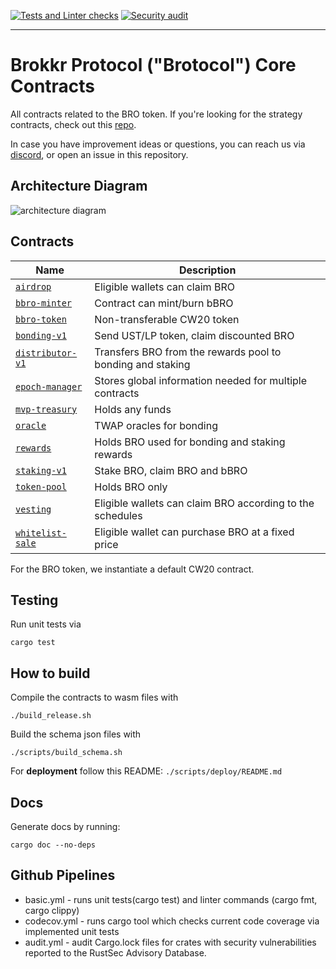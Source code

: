 [![Tests and Linter checks](https://github.com/block42-blockchain-company/brotocol-token-contracts/actions/workflows/basic.yml/badge.svg)](https://github.com/block42-blockchain-company/brotocol-token-contracts/actions/workflows/basic.yml)
[![Security audit](https://github.com/block42-blockchain-company/brotocol-token-contracts/actions/workflows/audit.yml/badge.svg)](https://github.com/block42-blockchain-company/brotocol-token-contracts/actions/workflows/audit.yml)

---

# Brokkr Protocol ("Brotocol") Core Contracts

All contracts related to the BRO token.
If you're looking for the strategy contracts, check out this [repo](https://github.com/block42-blockchain-company/brotocol-strategies).

In case you have improvement ideas or questions, you can reach us via [discord](https://discord.com/invite/CDNKYTDqTE),
or open an issue in this repository.

## Architecture Diagram

![architecture diagram](./assets/architecture.png "Architecture Diagram")

## Contracts

| Name                                                       | Description                                   |
| ---------------------------------------------------------- | --------------------------------------------- |
| [`airdrop`](contracts/airdrop)                             | Eligible wallets can claim BRO                |
| [`bbro-minter`](contracts/bbro-minter)                     | Contract can mint/burn bBRO                   |
| [`bbro-token`](contracts/bbro-token)                       | Non-transferable CW20 token                   |
| [`bonding-v1`](contracts/bonding-v1)                       | Send UST/LP token, claim discounted BRO       |
| [`distributor-v1`](contracts/distributor-v1)               | Transfers BRO from the rewards pool to bonding and staking |
| [`epoch-manager`](contracts/epoch-manager)                 | Stores global information needed for multiple contracts |
| [`mvp-treasury`](contracts/mvp-treasury)                   | Holds any funds                               |
| [`oracle`](contracts/oracle)                               | TWAP oracles for bonding                      |
| [`rewards`](contracts/rewards)                             | Holds BRO used for bonding and staking rewards|
| [`staking-v1`](contracts/staking-v1)                       | Stake BRO, claim BRO and bBRO                 |
| [`token-pool`](contracts/token-pool)                       | Holds BRO only                                |
| [`vesting`](contracts/vesting)                             | Eligible wallets can claim BRO according to the schedules |
| [`whitelist-sale`](contracts/whitelist-sale)               | Eligible wallet can purchase BRO at a fixed price |

For the BRO token, we instantiate a default CW20 contract.


## Testing

Run unit tests via 
```
cargo test
```

## How to build
Compile the contracts to wasm files with
```
./build_release.sh
```

Build the schema json files with
```
./scripts/build_schema.sh
```

For **deployment** follow this README: `./scripts/deploy/README.md`


## Docs
Generate docs by running:

```cargo doc --no-deps```

## Github Pipelines
- basic.yml - runs unit tests(cargo test) and linter commands (cargo fmt, cargo clippy)
- codecov.yml - runs cargo tool which checks current code coverage via implemented unit tests
- audit.yml - audit Cargo.lock files for crates with security vulnerabilities reported to the RustSec Advisory Database.

